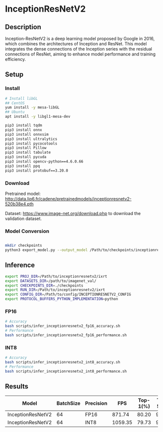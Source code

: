 # InceptionResNetV2

## Description

Inception-ResNetV2 is a deep learning model proposed by Google in 2016, which combines the architectures of Inception and ResNet. This model integrates the dense connections of the Inception series with the residual connections of ResNet, aiming to enhance model performance and training efficiency.

## Setup

### Install

```bash
# Install libGL
## CentOS
yum install -y mesa-libGL
## Ubuntu
apt install -y libgl1-mesa-dev

pip3 install tqdm
pip3 install onnx
pip3 install onnxsim
pip3 install ultralytics
pip3 install pycocotools
pip3 install Pillow
pip3 install tabulate
pip3 install pycuda
pip3 install opencv-python==4.6.0.66
pip3 install ppq
pip3 install protobuf==3.20.0
```

### Download

Pretrained model: <http://data.lip6.fr/cadene/pretrainedmodels/inceptionresnetv2-520b38e4.pth>

Dataset: <https://www.image-net.org/download.php> to download the validation dataset.

### Model Conversion

```bash

mkdir checkpoints
python3 export_model.py --output_model /Path/to/checkpoints/inceptionresnetv2.onnx
```

## Inference

```bash
export PROJ_DIR=/Path/to/inceptionresnetv2/ixrt
export DATASETS_DIR=/path/to/imagenet_val/
export CHECKPOINTS_DIR=./checkpoints
export RUN_DIR=/Path/to/inceptionresnetv2/ixrt
export CONFIG_DIR=/Path/to/config/INCEPTIONRESNETV2_CONFIG
export PROTOCOL_BUFFERS_PYTHON_IMPLEMENTATION=python
```

### FP16

```bash
# Accuracy
bash scripts/infer_inceptionresnetv2_fp16_accuracy.sh
# Performance
bash scripts/infer_inceptionresnetv2_fp16_performance.sh
```

### INT8

```bash
# Accuracy
bash scripts/infer_inceptionresnetv2_int8_accuracy.sh
# Performance
bash scripts/infer_inceptionresnetv2_int8_performance.sh
```

## Results

Model             |BatchSize  |Precision |FPS      | Top-1(%) | Top-5(%)    |
------------------|-----------|----------|---------|----------|-------------|
InceptionResNetV2 |    64     |   FP16   | 871.74  |  80.20   |  95.18      |
InceptionResNetV2 |    64     |   INT8   | 1059.35 |  79.73   |  95.04      |
